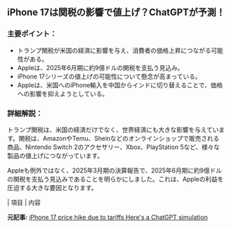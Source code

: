 ## iPhone 17は関税の影響で値上げ？ChatGPTが予測！

### 主要ポイント：

* トランプ関税が米国の経済に影響を与え、消費者の価格上昇につながる可能性がある。
* Appleは、2025年6月期に約9億ドルの関税を支払う見込み。
* iPhone 17シリーズの値上げの可能性について懸念が高まっている。
* Appleは、米国へのiPhone輸入を中国からインドに切り替えることで、価格への影響を抑えようとしている。

### 詳細解説：

トランプ関税は、米国の経済だけでなく、世界経済にも大きな影響を与えています。関税は、AmazonやTemu、Sheinなどのオンラインショップで販売される商品、Nintendo Switch 2のアクセサリー、Xbox、PlayStation 5など、様々な製品の値上げにつながっています。

Appleも例外ではなく、2025年3月期の決算報告で、2025年6月期に約9億ドルの関税を支払う見込みであることを明らかにしました。これは、Appleの利益を圧迫する大きな要因となります。

| 項目 | 内容 

**元記事:** [iPhone 17 price hike due to tariffs Here's a ChatGPT simulation](https://bgr.com/tech/i-asked-chatgpt-how-expensive-the-iphone-will-be-with-trump-tariffs-costing-apple-almost-1b/)